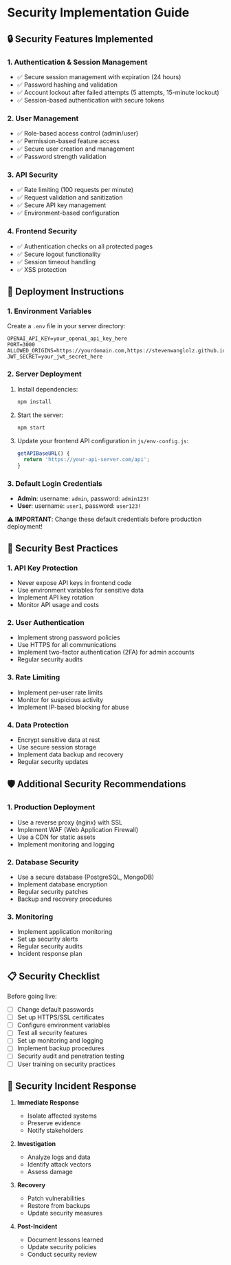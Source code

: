 # Security Implementation Guide

## 🔒 Security Features Implemented

### 1. Authentication & Session Management
- ✅ Secure session management with expiration (24 hours)
- ✅ Password hashing and validation
- ✅ Account lockout after failed attempts (5 attempts, 15-minute lockout)
- ✅ Session-based authentication with secure tokens

### 2. User Management
- ✅ Role-based access control (admin/user)
- ✅ Permission-based feature access
- ✅ Secure user creation and management
- ✅ Password strength validation

### 3. API Security
- ✅ Rate limiting (100 requests per minute)
- ✅ Request validation and sanitization
- ✅ Secure API key management
- ✅ Environment-based configuration

### 4. Frontend Security
- ✅ Authentication checks on all protected pages
- ✅ Secure logout functionality
- ✅ Session timeout handling
- ✅ XSS protection

## 🚀 Deployment Instructions

### 1. Environment Variables
Create a `.env` file in your server directory:
```env
OPENAI_API_KEY=your_openai_api_key_here
PORT=3000
ALLOWED_ORIGINS=https://yourdomain.com,https://stevenwanglolz.github.io
JWT_SECRET=your_jwt_secret_here
```

### 2. Server Deployment
1. Install dependencies:
   ```bash
   npm install
   ```

2. Start the server:
   ```bash
   npm start
   ```

3. Update your frontend API configuration in `js/env-config.js`:
   ```javascript
   getAPIBaseURL() {
     return 'https://your-api-server.com/api';
   }
   ```

### 3. Default Login Credentials
- **Admin**: username: `admin`, password: `admin123!`
- **User**: username: `user1`, password: `user123!`

⚠️ **IMPORTANT**: Change these default credentials before production deployment!

## 🔐 Security Best Practices

### 1. API Key Protection
- Never expose API keys in frontend code
- Use environment variables for sensitive data
- Implement API key rotation
- Monitor API usage and costs

### 2. User Authentication
- Implement strong password policies
- Use HTTPS for all communications
- Implement two-factor authentication (2FA) for admin accounts
- Regular security audits

### 3. Rate Limiting
- Implement per-user rate limits
- Monitor for suspicious activity
- Implement IP-based blocking for abuse

### 4. Data Protection
- Encrypt sensitive data at rest
- Use secure session storage
- Implement data backup and recovery
- Regular security updates

## 🛡️ Additional Security Recommendations

### 1. Production Deployment
- Use a reverse proxy (nginx) with SSL
- Implement WAF (Web Application Firewall)
- Use a CDN for static assets
- Implement monitoring and logging

### 2. Database Security
- Use a secure database (PostgreSQL, MongoDB)
- Implement database encryption
- Regular security patches
- Backup and recovery procedures

### 3. Monitoring
- Implement application monitoring
- Set up security alerts
- Regular security audits
- Incident response plan

## 📋 Security Checklist

Before going live:
- [ ] Change default passwords
- [ ] Set up HTTPS/SSL certificates
- [ ] Configure environment variables
- [ ] Test all security features
- [ ] Set up monitoring and logging
- [ ] Implement backup procedures
- [ ] Security audit and penetration testing
- [ ] User training on security practices

## 🚨 Security Incident Response

1. **Immediate Response**
   - Isolate affected systems
   - Preserve evidence
   - Notify stakeholders

2. **Investigation**
   - Analyze logs and data
   - Identify attack vectors
   - Assess damage

3. **Recovery**
   - Patch vulnerabilities
   - Restore from backups
   - Update security measures

4. **Post-Incident**
   - Document lessons learned
   - Update security policies
   - Conduct security review
